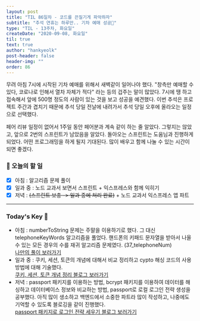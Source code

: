 ```yaml
---
layout: post
title: "TIL 86일차 - 코드를 끈질기게 파악하자"
subtitle: "추석 연휴는 하루만.. 기차 예매 성공🚂"
type: "TIL - 13주차, 화요일"
createDate: "2020-09-08, 화요일"
til: true
text: true
author: "hankyeolk"
post-header: false
header-img: ""
order: 86
---
```


무려 아침 7시에 시작된 기차 예매를 위해서 새벽같이 일어나야 했다. "창측만 예매할 수 있다, 코로나로 인해서 열차 자체가 적다" 라는 등의 겁주는 말이 많았다. 7시에 땡 하고 접속해서 앞에 500명 정도의 사람이 있는 것을 보고 성공을 예견했다. 이번 추석은 프로젝트 주간과 겹치기 때문에 추석 당일 전날에 내려가서 추석 당일 오후에 올라오는 일정으로 선택했다. <br>

페어 리뷰 일정이 없어서 1주일 동안 페어분과 계속 같이 하는 줄 알았다. 그렇지는 않았고, 앞으로 2번의 스프린트가 남았음을 알았다. 돌아오는 스프린트는 도움님과 진행하게 되었다. 어떤 프로그래밍을 하게 될지 기대된다. 많이 배우고 함께 나눌 수 있는 시간이 되면 좋겠다.
<br>

### 📅 오늘의 할 일

- [x] 아침 : 알고리즘 문제 풀이 <br>
- [x] 일과 중 : 노드 교과서 보면서 스프린트 + 익스프레스와 함께 익히기 <br>
- [x] 저녁 : ~~(스프린트 보충 -> 일과 중에 처리 완료)~~ + 노드 교과서 익스프레스 앱 파트 <br>

---

### Today's Key 🦄

- 아침 : numberToString 문제는 주말을 이용하기로 했다. 그 대신 telephoneKeyWords 알고리즘을 풀었다. 핸드폰의 키패드 문자열을 받아서 나올 수 있는 모든 경우의 수를 재귀 알고리즘 문제였다. (37_telephoneNum) <br>
  [나만의 풀이 보러가기](https://github.com/hankyeolk/javascript-algorithm-repo/tree/master/algorithm/37_telephoneNum)
- 일과 중 : 쿠키, 세션, 토큰의 개념에 대해서 비교 정리하고 cypto 해싱 코드의 사용방법에 대해 기술했다. <br>
  [쿠키, 세션, 토큰 개념 정리 블로그 보러가기](https://www.notion.so/ddovblek/0d3cc94fb5d04eeca26386e08cda60f7)
- 저녁 : passport 패키지를 이용하는 방법, bcrypt 패키지를 이용하여 데이터를 해싱하고 데이터베이스 정보와 비교하는 방법, passport로 로컬 로그인 전략 생성을 공부했다. 아직 많이 생소하고 백엔드에서 소중한 파트라 많이 작성하고, 나중에도 기억할 수 있도록 블로깅을 같이 진행했다. <br>
  [passport 패키지로 로그인 전략 세우기 블로그 보러가기](https://www.notion.so/ddovblek/passport-5ca545e31ae640f3a8e5864ccc29e6ea)
